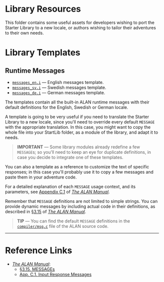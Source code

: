 # Library Resources

This folder contains some useful assets for developers wishing to port the Starter Library to a new locale, or authors wishing to tailor their adventures to their own needs.

# Library Templates

## Runtime Messages

- [`messages_en.i`][messages_en.i] — English messages template.
- [`messages_sv.i`][messages_sv.i] — Swedish messages template.
- [`messages_de.i`][messages_de.i] — German messages template.

The templates contain all the built-in ALAN runtime messages with their default definitions for the English, Swedish or German locale.

A template is going to be very useful if you need to translate the Starter Library to a new locale, since you'll need to override every default `MESSAGE` with the appropriate translation.
In this case, you might want to copy the whole file into your StartLib folder, as a module of the library, and adapt it to needs.

> **IMPORTANT** — Some library modules already redefine a few `MESSAGE`s; so you'll need to keep an eye for duplicate definitions, in case you decide to integrate one of these templates.

You can also a template as a reference to customize the text of specific responses; in this case you'll probably use it to copy a few messages and paste them in your adventure code.

For a detailed explanation of each `MESSAGE` usage context, and its parameters, see [Appendix C.1][§C.1] of _[The ALAN Manual]_.

Remember that `MESSAGE` definitions are not limited to simple strings.
You can provide dynamic messages by including actual code in their definitions, as described in [§3.15] of _[The ALAN Manual]_.

> **TIP** — You can find the default `MESSAGE` definitions in the [`compiler/msg.c`][msg.c] file of the ALAN source code.

-------------------------------------------------------------------------------

# Reference Links

- _[The ALAN Manual]_:
    + [§3.15. MESSAGEs][§3.15]
    + [App. C.1. Input Response Messages][§C.1]

<!-----------------------------------------------------------------------------
                               REFERENCE LINKS
------------------------------------------------------------------------------>

<!-- ALAN Manual -->

[The ALAN Manual]: https://alan-if.github.io/alan-docs/manual-beta/manual.html "Read The ALAN Manual online"
[§3.15]: https://alan-if.github.io/alan-docs/manual-beta/manual.html#_messages
[§C.1]: https://alan-if.github.io/alan-docs/manual-beta/manual.html#_input_response_messages

<!-- ALAN sources -->

[msg.c]: https://github.com/alan-if/alan/blob/master/compiler/msg.c

<!-- project files -->

[messages_de.i]: ./messages_de.i "View German ALAN messages template"
[messages_en.i]: ./messages_en.i "View English ALAN messages template"
[messages_sv.i]: ./messages_sv.i "View Swedish ALAN messages template"

<!-- EOF -->
